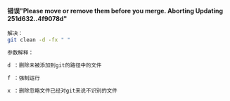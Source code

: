 #### 错误"Please move or remove them before you merge. Aborting Updating 251d632..4f9078d"
```bash
解决：
git clean -d -fx " "

参数解释：

d ：删除未被添加到git的路径中的文件

f ：强制运行

x ：删除忽略文件已经对git来说不识别的文件
```
